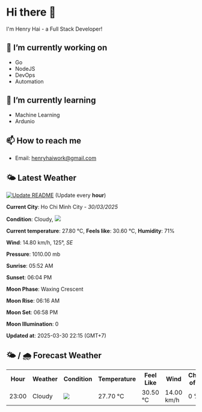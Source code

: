 # Hi there 👋

I'm Henry Hai - a Full Stack Developer!

## 🔭 I’m currently working on

- Go
- NodeJS
- DevOps
- Automation

## 🌱 I’m currently learning

- Machine Learning
- Ardunio

## 📫 How to reach me

- Email: <henryhaiwork@gmail.com>

## 🌤️ Latest Weather
[![Update README](https://github.com/henry0hai/henry0hai/actions/workflows/udpateReadme.yml/badge.svg)](https://github.com/henry0hai/henry0hai/actions/workflows/udpateReadme.yml)
(Update every **hour**)
<!-- CURRENT_WEATHER:START -->
**Current City**: Ho Chi Minh City - *30/03/2025*

**Condition**: Cloudy, <img src="https://cdn.weatherapi.com/weather/64x64/night/119.png"/>

**Current temperature**: 27.80 °C, **Feels like**: 30.60 °C, **Humidity**: 71%

**Wind**: 14.80 km/h, 125°, *SE*

**Pressure**: 1010.00 mb

**Sunrise**: 05:52 AM

**Sunset**: 06:04 PM

**Moon Phase**: Waxing Crescent

**Moon Rise**: 06:16 AM

**Moon Set**: 06:58 PM

**Moon Illumination**: 0

**Updated at**: 2025-03-30 22:15 (GMT+7)<!-- CURRENT_WEATHER:END -->

## 🌤️ / 🌧️ Forecast Weather
<!-- FORECAST_WEATHER:START -->
<table>
		<tr>
			<th>Hour</th>
			<th>Weather</th>
			<th>Condition</th>
			<th>Temperature</th>
			<th>Feel Like</th>
			<th>Wind</th>
			<th>Chance of Rain</th>
		</tr>
				<tr>
					<td>23:00</td>
					<td>Cloudy </td>
					<td><img src='https://cdn.weatherapi.com/weather/64x64/night/119.png'/></td>
					<td>27.70 °C</td>
					<td>30.50 °C</td>
					<td>14.00 km/h</td>
					<td>0 %</td>
				</tr>
</table>
<!-- FORECAST_WEATHER:END -->
